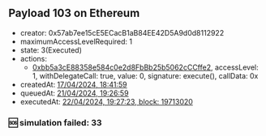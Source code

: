 ## Payload 103 on Ethereum

- creator: 0x57ab7ee15cE5ECacB1aB84EE42D5A9d0d8112922
- maximumAccessLevelRequired: 1
- state: 3(Executed)
- actions:
  - [0xbb5a3cE88358e584c0e2d8FbBb25b5062cCCffe2](https://etherscan.io/tx/0xbb5a3cE88358e584c0e2d8FbBb25b5062cCCffe2), accessLevel: 1, withDelegateCall: true, value: 0, signature: execute(), callData: 0x
- createdAt: [17/04/2024, 18:41:59](https://etherscan.io/tx/0x4130723fc4e9320f0968137d4d503329c5fe5e2890162ef6f987d2436253cb53)
- queuedAt: [21/04/2024, 19:26:59](https://etherscan.io/tx/0xeb9d728fd901fc2b498bdb4c0ece0bee84a21b6e0c677956030b13566718bf6e)
- executedAt: [22/04/2024, 19:27:23, block: 19713020](https://etherscan.io/tx/0xfab4ca319599ff76a9d6d5b4689c3640536e279cb02af8b1b7b1c7a4243955e9)

### :sos: simulation failed: 33
